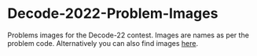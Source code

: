 # Decode-2022-Problem-Images
Problems images for the Decode-22 contest. Images are names as per the problem code. Alternatively you can also find images [here](https://drive.google.com/drive/folders/1-_-gq87YcUQNBnCcKX1Eg50o8USs0YWb?usp=sharing).
